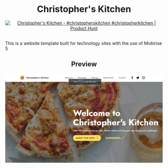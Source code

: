 <div align=center><h1>Christopher's Kitchen</h1></div>

<div align=center><a href="https://www.producthunt.com/posts/christopher-s-kitchen?utm_source=badge-featured&utm_medium=badge&utm_souce=badge-christopher-s-kitchen" target="_blank"><img src="https://api.producthunt.com/widgets/embed-image/v1/featured.svg?post_id=279866&theme=light" alt="Christopher's Kitchen - #christopherskitchen #christopherkitchen | Product Hunt" style="width: 250px; height: 54px;" width="250" height="54" /></a></div>

<br>

This is a website template built for technology sites with the use of Mobirise 5

<div align=center><h2>Preview</h2></div>

![Christopher's Kitchen Logo](preview/Christophers%20Kitchen.jpg)
